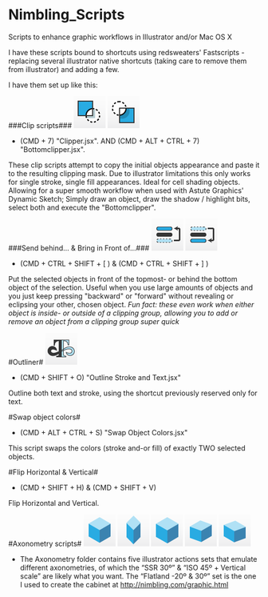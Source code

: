 Nimbling_Scripts
================

Scripts to enhance graphic workflows in Illustrator and/or Mac OS X

I have these scripts bound to shortcuts using redsweaters' Fastscripts - replacing several illustrator native shortcuts (taking care to remove them from illustrator) and adding a few.

I have them set up like this:

###Clip scripts###
![Clipper Icon](images/Clipper.png) ![Bottom Clipper Icon](images/Bottomclipper.png)
* (CMD + 7) "Clipper.jsx". AND (CMD + ALT + CTRL + 7) "Bottomclipper.jsx".

These clip scripts attempt to copy the initial objects appearance and paste it to the resulting clipping mask. Due to illustrator limitations this only works for single stroke, single fill appearances.
Ideal for cell shading objects. Allowing for a super smooth workflow when used with Astute Graphics' Dynamic Sketch; Simply draw an object, draw the shadow / highlight bits, select both and execute the "Bottomclipper".

###Send behind… & Bring in Front of…###
![Bring in Front of Icon](images/Bring-in-Front-of.png) ![Send Behind Icon](images/Send-Behind.png)
* (CMD + CTRL + SHIFT + [ ) & (CMD + CTRL + SHIFT + ] )

Put the selected objects in front of the topmost- or behind the bottom object of the selection. Useful when you use large amounts of objects and you just keep pressing "backward" or "forward" without revealing or eclipsing your other, chosen object.
*Fun fact: these even work when either object is inside- or outside of a clipping group, allowing you to add or remove an object from a clipping group super quick*

#Outliner#
![Outliner Icon](images/Outliner.png)
* (CMD + SHIFT + O) "Outline Stroke and Text.jsx"

Outline both text and stroke, using the shortcut previously reserved only for text.

#Swap object colors#
* (CMD + ALT + CTRL + S) "Swap Object Colors.jsx"

This script swaps the colors (stroke and-or fill) of exactly TWO selected objects.

#Flip Horizontal & Vertical#
* (CMD + SHIFT + H) & (CMD + SHIFT + V)

Flip Horizontal and Vertical.

#Axonometry scripts#
![iso45v Icon](images/iso45v.png) ![iso45 Icon](images/iso45.png) ![ssr30 Icon](images/ssr30.png) ![fl2030 Icon](images/fl2030.png) ![fl3020 Icon](images/fl3020.png)
* The Axonometry folder contains five illustrator actions sets that emulate different axonometries,
of which the “SSR 30º” & “ISO 45º + Vertical scale” are likely what you want.
The “Flatland -20º & 30º” set is the one I used to create the cabinet
at http://nimbling.com/graphic.html
